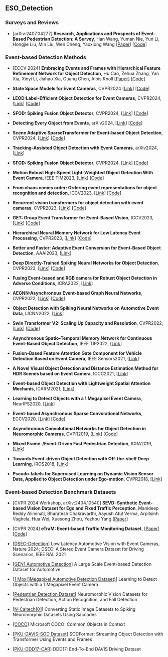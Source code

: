 ## ESO_Detection



### Surveys and Reviews 

* [arXiv:2407.04277] **Research, Applications and Prospects of Event-Based Pedestrian Detection: A Survey**, Han Wang, Yuman Nie, Yun Li, Hongjie Liu, Min Liu, Wen Cheng, Yaoxiong Wang
  [[Paper](https://arxiv.org/abs/2407.04277)]
  [[Code](https://github.com/TristanWH/DVS4PD)] 


### Event-based Detection Methods 


* [ECCV 2024] **Embracing Events and Frames with Hierarchical Feature Refinement Network for Object Detection**,
  Hu Cao, Zehua Zhang, Yan Xia, Xinyi Li, Jiahao Xia, Guang Chen, Alois Knoll
  [[Paper](https://arxiv.org/abs/2407.12582)]
  [[Code](https://github.com/HuCaoFighting/FRN)]
  
* **State Space Models for Event Cameras**, CVPR2024 
  [[Link](https://openaccess.thecvf.com/content/CVPR2024/papers/Zubic_State_Space_Models_for_Event_Cameras_CVPR_2024_paper.pdf)]
  [[Code](https://github.com/uzh-rpg/ssms_event_cameras)]

* **LEOD:Label-Efficient Object Detection for Event Cameras**, CVPR2024,
   [[Link](https://arxiv.org/pdf/2311.17286)]
   [[Code](https://github.com/Wuziyi616/LEOD)]

* **SFOD: Spiking Fusion Object Detector**, CVPR2024,
[[Link](https://arxiv.org/abs/2403.15192)]
[[Code](https://github.com/yimeng-fan/SFOD)]


* **Detecting Every Object from Events**, arXiv2024,
   [[Link](https://arxiv.org/pdf/2404.05285)]
   [[Code](https://github.com/Hatins/DEOE)]

* **Scene Adaptive SparseTransformer for Event-based Object Detection**, CVPR2024,
   [[Link](https://arxiv.org/pdf/2404.01882)]
   [[Code](https://github.com/Peterande/SAST)]

* **Tracking-Assisted Object Detection with Event Cameras**, arXiv2024,
   [[Link](https://arxiv.org/pdf/2403.18330)]

* **SFOD: Spiking Fusion Object Detector**, CVPR2024,
   [[Link](https://arxiv.org/pdf/2403.15192)]
   [[Code](https://github.com/yimeng-fan/SFOD)]

* **Motion Robust High-Speed Light-Weighted Object Detection With Event Camera**, IEEE TIM2023,
   [[Link](https://ieeexplore.ieee.org/stamp/stamp.jsp?tp=&arnumber=10109007)]
   [[Code](https://github.com/HarmoniaLeo/FRLWEvD.)]

* **From chaos comes order: Ordering event representations for object recognition and detection**, ICCV2023,
   [[Link](https://arxiv.org/pdf/2304.13455)]
   [[Code](https://github.com/uzh-rpg/event_representation_study)]

* **Recurrent vision transformers for object detection with event cameras**, CVPR2023,
   [[Link](https://arxiv.org/pdf/2212.05598)]
   [[Code](https://github.com/uzh-rpg/RVT)]

* **GET: Group Event Transformer for Event-Based Vision**, ICCV2023,
   [[Link](https://arxiv.org/pdf/2310.02642)]
   [[Code](https://github.com/Peterande/GET-Group-Event-Transformer)]

* **Hierarchical Neural Memory Network for Low Latency Event Processing**, CVPR2023,
   [[Link](https://arxiv.org/pdf/2305.17852)]
   [[Code](https://hamarh.github.io/hmnet/)]

* **Better and Faster: Adaptive Event Conversion for Event-Based Object Detection**, AAAI2023,
   [[Link](https://ojs.aaai.org/index.php/AAAI/article/view/25298)]

* **Deep Directly-Trained Spiking Neural Networks for Object Detection**, CVPR2023,
   [[Link](https://arxiv.org/pdf/2307.11411)]
   [[Code](https://github.com/BICLab/EMS-YOLO)]

* **Fusing Event-based and RGB camera for Robust Object Detection in Adverse Conditions**, ICRA2022,
   [[Link](https://ieeexplore.ieee.org/stamp/stamp.jsp?tp=&arnumber=9812059)]

* **AEGNN:Asynchronous Event-based Graph Neural Networks**, CVPR2022,
   [[Link](https://arxiv.org/pdf/2203.17149)]
   [[Code](https://uzh-rpg.github.io/aegnn/)]

* **Object Detection with Spiking Neural Networks on Automotive Event Data**, IJCNN2022,
   [[Link](https://arxiv.org/pdf/2205.04339)]

* **Swin Transformer V2: Scaling Up Capacity and Resolution**, CVPR2022,
   [[Link](https://arxiv.org/pdf/2111.09883)]
   [[Code](https://github.com/microsoft/Swin-Transformer)]

* **Asynchronous Spatio-Temporal Memory Network for Continuous Event-Based Object Detection**, IEEE TIP2022,
   [[Link](https://ieeexplore.ieee.org/stamp/stamp.jsp?tp=&arnumber=9749022)]

* **Fusion-Based Feature Attention Gate Component for Vehicle Detection Based on Event Camera**, IEEE Sensors2021,
   [[Link](https://ieeexplore.ieee.org/stamp/stamp.jsp?tp=&arnumber=9546775)]

* **A Novel Visual Object Detection and Distance Estimation Method for HDR Scenes based on Event Camera**, ICCC2021,
   [[Link](https://ieeexplore.ieee.org/stamp/stamp.jsp?tp=&arnumber=9674426)]

* **Event-based Object Detection with Lightweight Spatial Attention Mechanis**, ICARM2021,
   [[Link](https://ieeexplore.ieee.org/stamp/stamp.jsp?tp=&arnumber=9536146)]

* **Learning to Detect Objects with a 1 Megapixel Event Camera**, NeurIPS2020,
   [[Link](https://proceedings.neurips.cc/paper_files/paper/2020/file/c213877427b46fa96cff6c39e837ccee-Paper.pdf)]

* **Event-based Asynchronous Sparse Convolutional Networks**, ECCV2020,
   [[Link](https://arxiv.org/pdf/2003.09148)]
   [[Code](https://github.com/uzh-rpg/rpg_asynet)]

* **Asynchronous Convolutional Networks for Object Detection in Neuromorphic Cameras**, CVPR2019,
   [[Link](https://ieeexplore.ieee.org/stamp/stamp.jsp?tp=&arnumber=9025409)]
   [[Code](https://github.com/marcocannici/async-ev-cnn)]

* **Mixed Frame-/Event-Driven Fast Pedestrian Detection**, ICRA2019,
   [[Link](https://ieeexplore.ieee.org/stamp/stamp.jsp?tp=&arnumber=8793924)]

* **Towards Event-driven Object Detection with Off-the-shelf Deep Learning**, IROS2018,
   [[Link](https://ieeexplore.ieee.org/stamp/stamp.jsp?tp=&arnumber=8594119)]

* **Pseudo-labels for Supervised Learning on Dynamic Vision Sensor Data, Applied to Object Detection under Ego-motion**, CVPR2018,
   [[Link](https://arxiv.org/pdf/1709.09323)]




### Event-based Detection Benchmark Datasets 


* [CVPR 2024 Workshop, arXiv:2404.10540] **SEVD: Synthetic Event-based Vision Dataset for Ego and Fixed Traffic Perception**,
  Manideep Reddy Aliminati, Bharatesh Chakravarthi, Aayush Atul Verma, Arpitsinh Vaghela, Hua Wei, Xuesong Zhou, Yezhou Yang 
  [[Paper](https://arxiv.org/abs/2404.10540)] 
  
* [CVPR 2024] **eTraM: Event-based Traffic Monitoring Dataset**,
  [[Paper](https://openaccess.thecvf.com/content/CVPR2024/papers/Verma_eTraM_Event-based_Traffic_Monitoring_Dataset_CVPR_2024_paper.pdf)]
  [[Code](https://github.com/eventbasedvision/eTraM)] 

* [[DSEC-Detection](https://github.com/uzh-rpg/dsec-det)]
  Low Latency Automotive Vision with Event Cameras, Nature 2024;
  DSEC: A Stereo Event Camera Dataset for Driving Scenarios, IEEE RAL 2021

* [[GEN1 Automotive Detection](https://arxiv.org/pdf/2001.08499)]
  A Large Scale Event-based Detection Dataset for Automotive

* [[1 Mpx(1Megapixel Automotive Detection Dataset)](https://arxiv.org/abs/2009.13436)]
  Learning to Detect Objects with a 1 Megapixel Event Camera

* [[Pedestrian Detection Dataset](https://www.frontiersin.org/articles/10.3389/fnbot.2019.00038/full)]
  Neuromorphic Vision Datasets for Pedestrian Detection, Action Recognition, and Fall Detection

* [[N-Caltech101](https://www.garrickorchard.com/datasets/n-caltech101)]
Converting Static Image Datasets to Spiking Neuromorphic Datasets Using Saccades

* [[COCO](https://cocodataset.org/)]
Microsoft COCO: Common Objects in Context

* [[PKU-DAVIS-SOD Dataset](https://github.com/dianzl/SODFormer)]
 SODFormer: Streaming Object Detection with Transformer Using Events and Frames

* [[PKU-DDD17-CAR](http://sensors.ini.uzh.ch/databases.html)]
  DDD17: End-To-End DAVIS Driving Dataset
